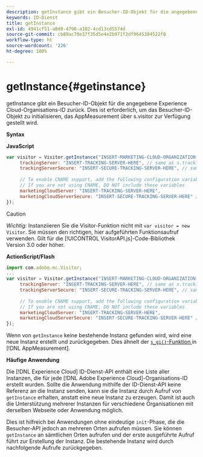 ```yaml
---
description: getInstance gibt ein Besucher-ID-Objekt für die angegebene Experience Cloud-Organisations-ID zurück. Dies ist erforderlich, um das Besucher-ID-Objekt zu initialisieren, das AppMeasurement über s.visitor zur Verfügung gestellt wird.
keywords: ID-Dienst
title: getInstance
exl-id: 4941cf51-a8d0-4796-a102-4cd13cd5574d
source-git-commit: cb89ac70e37f35d5e4e2b971f2df9645304522f8
workflow-type: ht
source-wordcount: '226'
ht-degree: 100%

---
```


# getInstance{#getinstance}

getInstance gibt ein Besucher-ID-Objekt für die angegebene Experience Cloud-Organisations-ID zurück. Dies ist erforderlich, um das Besucher-ID-Objekt zu initialisieren, das AppMeasurement über s.visitor zur Verfügung gestellt wird.

**Syntax**

**JavaScript**

```js
var visitor = Visitor.getInstance("INSERT-MARKETING-CLOUD-ORGANIZATION-ID-HERE", { 
     trackingServer: "INSERT-TRACKING-SERVER-HERE", // same as s.trackingServer 
     trackingServerSecure: "INSERT-SECURE-TRACKING-SERVER-HERE", // same as s.trackingServerSecure 
 
     // To enable CNAME support, add the following configuration variables 
     // If you are not using CNAME, DO NOT include these variables 
     marketingCloudServer: "INSERT-TRACKING-SERVER-HERE", 
     marketingCloudServerSecure: "INSERT-SECURE-TRACKING-SERVER-HERE" // same as s.trackingServerSecure 
});
```

>[!CAUTION]
>
>*Wichtig:* Instanziieren Sie die Visitor-Funktion nicht mit `var visitor = new Visitor`. Sie müssen den richtigen, hier aufgeführten Funktionsaufruf verwenden. Gilt für die [!UICONTROL VisitorAPI.js]-Code-Bibliothek Version 3.0 oder höher.

**ActionScript/Flash**

```js
import com.adobe.mc.Visitor; 
... 
var visitor = Visitor.getInstance("INSERT-MARKETING-CLOUD-ORGANIZATION-ID-HERE", { 
     trackingServer: "INSERT-TRACKING-SERVER-HERE", // same as s.trackingServer 
     trackingServerSecure: "INSERT-SECURE-TRACKING-SERVER-HERE", // same as s.trackingServerSecure 
 
     // To enable CNAME support, add the following configuration variables 
     // If you are not using CNAME, DO NOT include these variables 
     marketingCloudServer: "INSERT-TRACKING-SERVER-HERE", 
     marketingCloudServerSecure: "INSERT-SECURE-TRACKING-SERVER-HERE" // same as s.trackingServerSecure 
});
```

Wenn von `getInstance` keine bestehende Instanz gefunden wird, wird eine neue Instanz erstellt und zurückgegeben. Dies ähnelt der [ `s_gi()`-Funktion ](https://experienceleague.adobe.com/docs/analytics/implementation/vars/functions/s-gi.html?lang=de) in [!DNL AppMeasurement].

**Häufige Anwendung**

Die [!DNL Experience Cloud] ID-Dienst-API enthält eine Liste aller Instanzen, die für jede [!DNL Adobe Experience Cloud]-Organisations-ID erstellt wurden. Sollte die Anwendung mithilfe der ID-Dienst-API keine Referenz an die Instanz senden, kann sie die Instanz durch Aufruf von `getInstance` erhalten, anstatt eine neue Instanz zu erzeugen. Damit ist auch die Unterstützung mehrerer Instanzen für verschiedene Organisationen mit derselben Webseite oder Anwendung möglich.

Dies ist hilfreich bei Anwendungen ohne eindeutige `init`-Phase, die die Besucher-API jedoch an mehreren Orten aufrufen müssen. Sie können `getInstance` an sämtlichen Orten aufrufen und der erste ausgeführte Aufruf führt zur Erstellung der Instanz. Die bestehende Instanz wird durch nachfolgende Aufrufe zurückgegeben.
